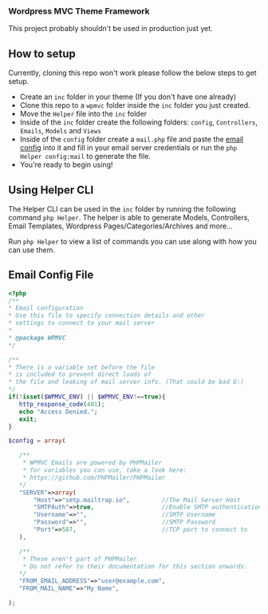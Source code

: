 ### Wordpress MVC Theme Framework
This project probably shouldn't be used in production just yet.

## How to setup
Currently, cloning this repo won't work please follow the below steps to get setup.

 - Create an `inc` folder in your theme (If you don't have one already)
 - Clone this repo to a `wpmvc` folder inside the `inc` folder you just created.
 - Move the `Helper` file into the `inc` folder
 - Inside of the `inc` folder create the following folders: `config`, `Controllers`, `Emails`, `Models` and `Views`
 - Inside of the `config` folder create a `mail.php` file and paste the [email config](#Email-Config-File) into it and fill in your email server credentials or run the `php Helper config:mail` to generate the file.
 - You're ready to begin using!
 
 ## Using Helper CLI
 The Helper CLI can be used in the `inc` folder by running the following command `php Helper`. The helper is able to generate Models, Controllers, Email Templates, Wordpress Pages/Categories/Archives and more... 
 
 Run `php Helper` to view a list of commands you can use along with how you can use them.
 
 ## Email Config File
 ```php
 <?php
/**
 * Email configuration
 * Use this file to specify connection details and other
 * settings to connect to your mail server
 * 
 * @package WPMVC
 */

/**
 * There is a variable set before the file 
 * is included to prevent direct loads of 
 * the file and leaking of mail server info. (That could be bad D:)
*/
if(!isset($WPMVC_ENV) || $WPMVC_ENV!==true){
    http_response_code(401);
    echo "Access Denied.";
    exit;
}

$config = array(

    /**
     * WPMVC Emails are powered by PHPMailer
     * for variables you can use, take a look here:
     * https://github.com/PHPMailer/PHPMailer
    */
    "SERVER"=>array(
        "Host"=>"smtp.mailtrap.io",         //The Mail Server Host
        "SMTPAuth"=>true,                   //Enable SMTP authentication
        "Username"=>"",                     //SMTP Username
        "Password"=>"",                     //SMTP Password
        "Port"=>587,                        //TCP port to connect to
    ),

    /**
     * These aren't part of PHPMailer
     * Do not refer to their documentation for this section onwards.
    */
    "FROM_EMAIL_ADDRESS"=>"user@example.com",
    "FROM_MAIL_NAME"=>"My Name",

);

 ```
